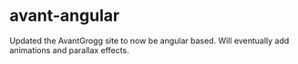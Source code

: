 # avant-angular

Updated the AvantGrogg site to now be angular based. Will eventually add animations and parallax effects.



